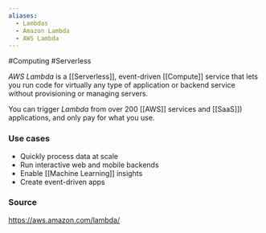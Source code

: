 ```yaml
---
aliases:
  - Lambdas
  - Amazon Lambda
  - AWS Lambda
---
```

#Computing #Serverless 

*AWS Lambda* is a [[Serverless]], event-driven [[Compute]] service that lets you run code for virtually any type of application or backend service without provisioning or managing servers. 

You can trigger *Lambda* from over 200 [[AWS]] services and [[SaaS]]) applications, and only pay for what you use.
### Use cases
* Quickly process data at scale
* Run interactive web and mobile backends
* Enable [[Machine Learning]] insights
* Create event-driven apps
### Source
https://aws.amazon.com/lambda/
